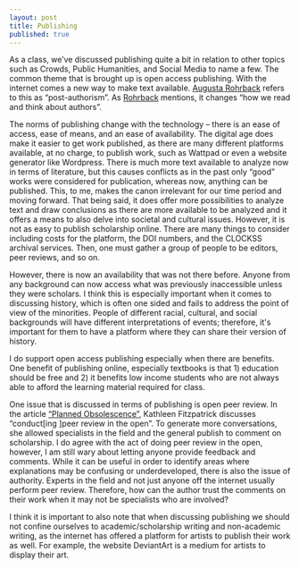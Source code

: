 ```yaml
---
layout: post
title: Publishing
published: true
---
```

As a class, we’ve discussed publishing quite a bit in relation to other topics such as Crowds, Public Humanities, and Social Media to name a few. The common theme that is brought up is open access publishing. With the internet comes a new way to make text available. [Augusta Rohrback]( https://digitalpedagogy.mla.hcommons.org/keywords/authorship/) refers to this as “post-authorism”. As [Rohrback]( https://digitalpedagogy.mla.hcommons.org/keywords/authorship/) mentions, it changes “how we read and think about authors”. 

The norms of publishing change with the technology – there is an ease of access, ease of means, and an ease of availability. The digital age does make it easier to get work published, as there are many different platforms available, at no charge, to publish work, such as Wattpad or even a website generator like Wordpress. There is much more text available to analyze now in terms of literature, but this causes conflicts as in the past only “good” works were considered for publication, whereas now, anything can be published. This, to me, makes the canon irrelevant for our time period and moving forward. That being said, it does offer more possibilities to analyze text and draw conclusions as there are more available to be analyzed and it offers a means to also delve into societal and cultural issues. However, it is not as easy to publish scholarship online. There are many things to consider including costs for the platform, the DOI numbers, and the CLOCKSS archival services. Then, one must gather a group of people to be editors, peer reviews, and so on. 

However, there is now an availability that was not there before. Anyone from any background can now access what was previously inaccessible unless they were scholars. I think this is especially important when it comes to discussing history, which is often one sided and fails to address the point of view of the minorities. People of different racial, cultural, and social backgrounds will have different interpretations of events; therefore, it's important for them to have a platform where they can share their version of history. 

I do support open access publishing especially when there are benefits. One benefit of publishing online, especially textbooks is that 1) education should be free and 2) it benefits low income students who are not always able to afford the learning material required for class. 

One issue that is discussed in terms of publishing is open peer review. In the article [“Planned Obsolescence”]( http://mcpress.media-commons.org/plannedobsolescence/
), Kathleen Fitzpatrick discusses “conduct[ing ]peer review in the open”. To generate more conversations, she allowed specialists in the field and the general publish to comment on scholarship. I do agree with the act of doing peer review in the open, however, I am still wary about letting anyone provide feedback and comments. While it can be useful in order to identify areas where explanations may be confusing or underdeveloped, there is also the issue of authority. Experts in the field and not just anyone off the internet usually perform peer review. Therefore, how can the author trust the comments on their work when it may not be specialists who are involved?

I think it is important to also note that when discussing publishing we should not confine ourselves to academic/scholarship writing and non-academic writing, as the internet has offered a platform for artists to publish their work as well. For example, the website DeviantArt is a medium for artists to display their art.  
